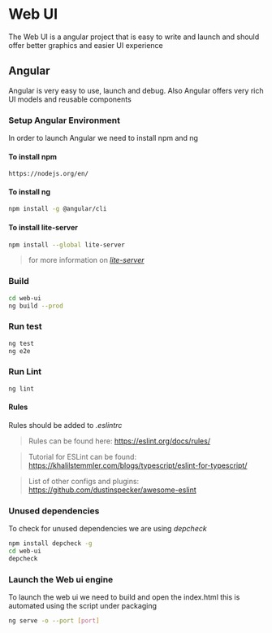 # Web UI

The Web UI is a angular project that is easy to write and launch and should offer better graphics and easier UI experience

## Angular

Angular is very easy to use, launch and debug.
Also Angular offers very rich UI models and reusable components

### Setup Angular Environment

In order to launch Angular we need to install npm and ng

#### To install npm
```
https://nodejs.org/en/
```

#### To install ng
```bash
npm install -g @angular/cli
```

#### To install lite-server
```bash
npm install --global lite-server
```

> for more information on [_lite-server_](https://www.npmjs.com/package/lite-server)


### Build

```bash
cd web-ui
ng build --prod
```

### Run test

```bash
ng test
ng e2e
```

### Run Lint

```bash
ng lint
```

#### Rules
Rules should be added to *.eslintrc*
> Rules can be found here: https://eslint.org/docs/rules/

> Tutorial for ESLint can be found: https://khalilstemmler.com/blogs/typescript/eslint-for-typescript/

> List of other configs and plugins: https://github.com/dustinspecker/awesome-eslint

### Unused dependencies

To check for unused dependencies we are using *depcheck*

```bash
npm install depcheck -g
cd web-ui
depcheck
```

### Launch the Web ui engine

To launch the web ui we need to build and open the index.html this is automated using the script under packaging

```bash
ng serve -o --port [port]
```
